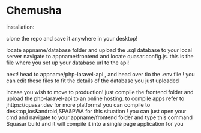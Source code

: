 # Chemusha

installation:

clone the repo and save it anywhere in your desktop!

locate appname/database folder and upload the .sql database to your local server
navigate to appname/frontend and locate quasar.config.js.
this is the file where you set up your database url to the api!

next! head to appname/php-laravel-api , and head over tio the .env file ! you can edit these files to fit the details of the database you just uploaded

incase you wish to move to production! just compile the frontend folder and upload the php-laravel-api to an online hosting.
to compile apps refer to jhttps://quasar.dev for more platforms! you can compile to desktop,ios&android,SPA&PWA for this situation ! you can just open your cmd and navigate to your appname/frontend folder and type this command 
$quasar build  and it will compile it into a single page application for you
